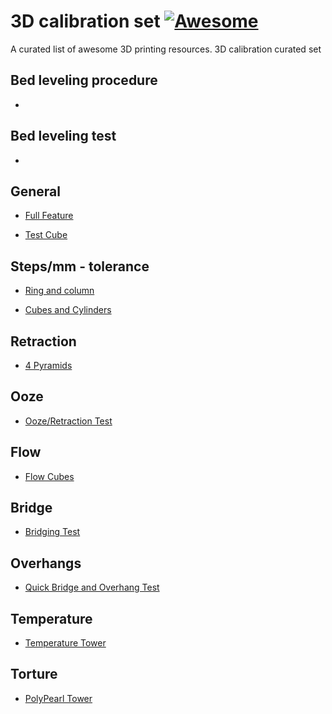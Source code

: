 # 3D calibration set [![Awesome]()](https://github.com/sindresorhus/awesome)

A curated list of awesome 3D printing resources.
3D calibration curated set 

## Bed leveling procedure
- []( )

## Bed leveling test
- [](https://www.thingiverse.com/thing:4362091)

## General
- [Full Feature](https://www.thingiverse.com/thing:4246996)

- [Test Cube](https://www.thingiverse.com/thing:2166102)

## Steps/mm - tolerance
- [Ring and column](https://www.thingiverse.com/thing:320598 )

- [Cubes and Cylinders](https://www.thingiverse.com/thing:2006297)

## Retraction

- [4 Pyramids](https://www.thingiverse.com/thing:4116005)

## Ooze

- [Ooze/Retraction Test](https://www.thingiverse.com/thing:15087)

## Flow

- [Flow Cubes](https://www.thingiverse.com/thing:3220015)

## Bridge
- [Bridging Test](https://www.thingiverse.com/thing:476845)

## Overhangs
- [Quick Bridge and Overhang Test](https://www.thingiverse.com/thing:2868570)


## Temperature
- [Temperature Tower](https://www.thingiverse.com/thing:2729076/files)


## Torture
- [PolyPearl Tower](https://www.thingiverse.com/thing:2064029)
